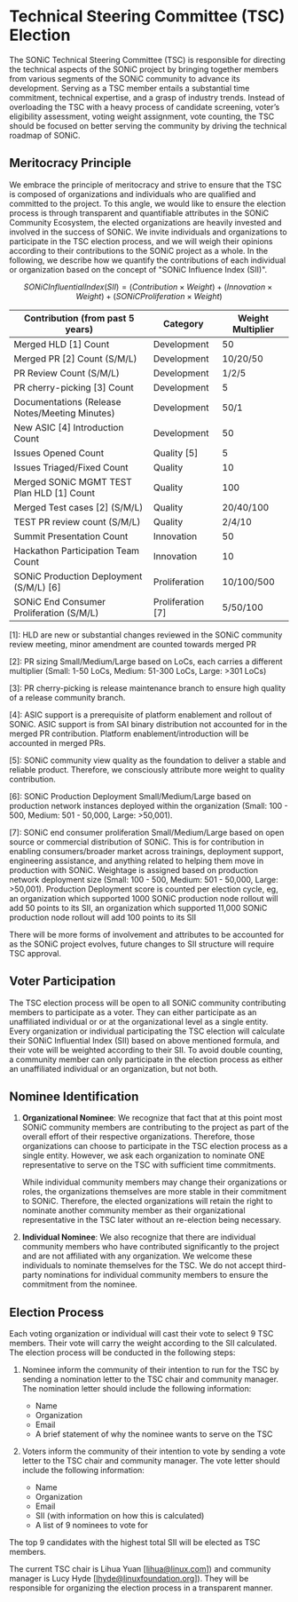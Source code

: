 # Technical Steering Committee (TSC) Election

   The SONiC Technical Steering Committee (TSC) is responsible for directing the technical aspects of the SONiC project by bringing together members from various segments of the SONiC community to advance its development. Serving as a TSC member entails a substantial time commitment, technical expertise, and a grasp of industry trends. Instead of overloading the TSC with a heavy process of candidate screening, voter’s eligibility assessment, voting weight assignment, vote counting, the TSC should be focused on better serving the community by driving the technical roadmap of SONiC.  

## Meritocracy Principle

   We embrace the principle of meritocracy and strive to ensure that the TSC is composed of organizations and individuals who are qualified and committed to the project.  To this angle, we would like to ensure the election process is through transparent and quantifiable attributes in the SONiC Community Ecosystem, the elected organizations are heavily invested and involved in the success of SONiC.  We invite individuals and organizations to participate in the TSC election process, and we will weigh their opinions according to their contributions to the SONiC project as a whole.  In the following, we describe how we quantify the contributions of each individual or organization based on the concept of "SONiC Influence Index (SII)".

$$
SONiC Influential Index (SII) = (Contribution \times Weight) + (Innovation \times Weight) + (SONiC Proliferation \times Weight )
$$

| Contribution (from past 5 years) | Category | Weight Multiplier |
|--------------------------------  |----------| -------- |
| Merged HLD [1] Count              | Development | 50 |
| Merged PR [2] Count (S/M/L)       | Development | 10/20/50 |
| PR Review Count (S/M/L)       | Development | 1/2/5    |
| PR cherry-picking [3] Count       | Development |  5 |
| Documentations (Release Notes/Meeting Minutes) | Development |  50/1  |
| New ASIC [4] Introduction Count | Development |  50 |
| Issues Opened Count               |  Quality [5] | 5 |
| Issues Triaged/Fixed Count        | Quality | 10 |
| Merged SONiC MGMT TEST Plan HLD [1] Count | Quality | 100 |
| Merged Test cases [2] (S/M/L)        | Quality | 20/40/100|
| TEST PR review count (S/M/L)     | Quality | 2/4/10 |
| Summit Presentation Count       | Innovation | 50  |
| Hackathon Participation Team Count | Innovation | 10 |
| SONiC Production Deployment (S/M/L) [6] | Proliferation | 10/100/500 |
| SONiC End Consumer Proliferation (S/M/L) | Proliferation [7] | 5/50/100 |

[1]: HLD are new or substantial changes reviewed in the SONiC community review meeting, minor amendment are counted towards merged PR

[2]: PR sizing Small/Medium/Large based on LoCs, each carries a different multiplier (Small: 1-50 LoCs, Medium: 51-300 LoCs, Large: >301 LoCs)

[3]: PR cherry-picking is release maintenance branch to ensure high quality of a release community branch.

[4]: ASIC support is a prerequisite of platform enablement and rollout of SONiC. ASIC support is from SAI binary distribution not accounted for in the merged PR contribution. Platform enablement/introduction will be accounted in merged PRs.

[5]: SONiC community view quality as the foundation to deliver a stable and reliable product. Therefore, we consciously attribute more weight to quality contribution.

[6]: SONiC Production Deployment Small/Medium/Large based on production network instances deployed within the organization (Small: 100 - 500, Medium: 501 - 50,000, Large: >50,001).

[7]: SONiC end consumer proliferation Small/Medium/Large based on open source or commercial distribution of SONiC. This is for contribution in enabling consumers/broader market across trainings, deployment support, engineering assistance, and anything related to helping them move in production with SONiC. Weightage is assigned based on production network deployment size (Small: 100 - 500, Medium: 501 - 50,000, Large: >50,001). Production Deployment score is counted per election cycle, eg, an organization which supported 1000 SONiC production node rollout will add 50 points to its SII, an organization which supported 11,000 SONiC production node rollout will add 100 points to its SII

There will be more forms of involvement and attributes to be accounted for as the SONiC project evolves, future changes to SII structure will require TSC approval.

## Voter Participation

   The TSC election process will be open to all SONiC community contributing members to participate as a voter. They can either participate as an unaffiliated individual or or at the organizational level as a single entity.  Every organization or individual participating the TSC election will calculate their SONiC Influential Index (SII) based on above mentioned formula, and their vote will be weighted according to their SII.  To avoid double counting, a community member can only participate in the election process as either an unaffiliated individual or an organization, but not both.

## Nominee Identification

1. **Organizational Nominee**:
   We recognize that fact that at this point most SONiC community members are contributing to the project as part of the overall effort of their respective organizations.  Therefore, those organizations can choose to participate in the TSC election process as a single entity.  However, we ask each organization to nominate ONE representative to serve on the TSC with sufficient time commitments.

   While individual community members may change their organizations or roles, the organizations themselves are more stable in their commitment to SONiC.  Therefore, the elected organizations will retain the right to nominate another community member as their organizational representative in the TSC later without an re-election being necessary.

2. **Individual Nominee**:
   We also recognize that there are individual community members who have contributed significantly to the project and are not affiliated with any organization. We welcome these individuals to nominate themselves for the TSC. We do not accept third-party nominations for individual community members to ensure the commitment from the nominee.

## Election Process

Each voting organization or individual will cast their vote to select 9 TSC members. Their vote will carry the weight according to the SII calculated.  The election process will be conducted in the following steps:

1. Nominee inform the community of their intention to run for the TSC by sending a nomination letter to the TSC chair and community manager. The nomination letter should include the following information:
   * Name
   * Organization
   * Email
   * A brief statement of why the nominee wants to serve on the TSC

2. Voters inform the community of their intention to vote by sending a vote letter to the TSC chair and community manager. The vote letter should include the following information:
   * Name
   * Organization
   * Email
   * SII (with information on how this is calculated)
   * A list of 9 nominees to vote for

The top 9 candidates with the highest total SII will be elected as TSC members.

The current TSC chair is Lihua Yuan [lihua@linux.com]) and community manager is Lucy Hyde [lhyde@linuxfoundation.org]). They will be responsible for organizing the election process in a transparent manner.  
